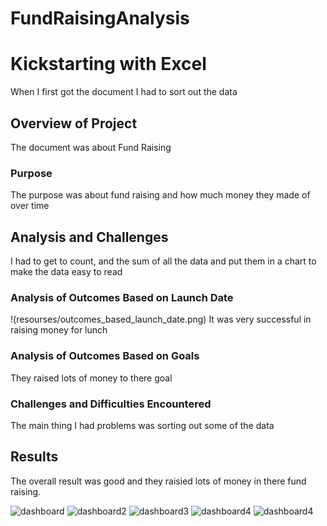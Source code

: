 # FundRaisingAnalysis

# Kickstarting with Excel
When I first got the document I had to sort out the data 

## Overview of Project
The document was about Fund Raising 

### Purpose
The purpose was about fund raising and how much money they made of over time

## Analysis and Challenges
I had to get to count, and the sum of all the data and put them in a chart to make the data easy to read

### Analysis of Outcomes Based on Launch Date

!(resourses/outcomes_based_launch_date.png)
It was very successful in raising money for lunch
### Analysis of Outcomes Based on Goals

They raised lots of money to there goal
### Challenges and Difficulties Encountered

The main thing I had problems was sorting out some of the data
## Results
The overall result was good and they raisied lots of money in there fund raising. 














![dashboard](https://github.com/deonjr04/FundRaisingAnalysis/assets/146729697/9cda1f9e-4c75-4d8e-bf21-081e0e302737)
![dashboard2](https://github.com/deonjr04/FundRaisingAnalysis/assets/146729697/fc0ddf51-8d16-481b-a11b-d60fa0be6c2b)
![dashboard3](https://github.com/deonjr04/FundRaisingAnalysis/assets/146729697/34485261-58e7-4d56-a1e3-d2f7ba099f6e)
![dashboard4](https://github.com/deonjr04/FundRaisingAnalysis/assets/146729697/ee15186c-a87b-4022-b2bd-3ba96d13316b)
![dashboard4](https://github.com/deonjr04/FundRaisingAnalysis/assets/146729697/1db15db3-3620-4c9a-861e-e6c7acafb273)
